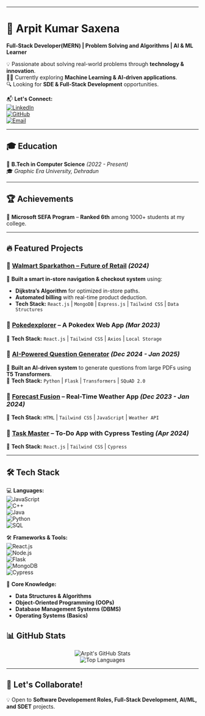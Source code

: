 

---

# 🚀 Arpit Kumar Saxena  

**Full-Stack Developer(MERN) | Problem Solving and Algorithms | AI & ML Learner**  

💡 Passionate about solving real-world problems through **technology & innovation**.  
👨‍💻 Currently exploring **Machine Learning & AI-driven applications**.  
🔍 Looking for **SDE & Full-Stack Development** opportunities.  

📬 **Let's Connect:**  
[![LinkedIn](https://img.shields.io/badge/LinkedIn-Connect-blue?style=for-the-badge&logo=linkedin)](https://www.linkedin.com/in/arpit-saxena-92988524b/)  
[![GitHub](https://img.shields.io/badge/GitHub-Follow-black?style=for-the-badge&logo=github)](https://github.com/arpitsaxena27)  
[![Email](https://img.shields.io/badge/Email-arpitsaxena2703@gmail.com-red?style=for-the-badge&logo=gmail)](mailto:arpitsaxena2703@gmail.com)  

---

## 🎓 Education  

📌 **B.Tech in Computer Science** *(2022 - Present)*  
🎓 *Graphic Era University, Dehradun* 

---

## 🏆 Achievements  

🏅 **Microsoft SEFA Program** – **Ranked 6th** among 1000+ students at my college.  

---

## 🔥 Featured Projects  

### 📌 [Walmart Sparkathon – Future of Retail](https://github.com/arpitsaxena27/Walmart-Sparkathon) *(2024)*  
🚀 **Built a smart in-store navigation & checkout system** using:  
- **Dijkstra’s Algorithm** for optimized in-store paths.  
- **Automated billing** with real-time product deduction.  
- **Tech Stack:** `React.js` | `MongoDB` | `Express.js` | `Tailwind CSS` | `Data Structures` 

### 📌 [Pokedexplorer](https://github.com/arpitsaxena27/Pokedexplorer) – A Pokedex Web App *(Mar 2023)*  
🔹 **Tech Stack:** `React.js` | `Tailwind CSS` | `Axios` | `Local Storage`  

### 📌 [AI-Powered Question Generator](https://github.com/arpitsaxena27/AI-Question-Generator) *(Dec 2024 - Jan 2025)*  
🔹 **Built an AI-driven system** to generate questions from large PDFs using **T5 Transformers**.  
🔹 **Tech Stack:** `Python` | `Flask` | `Transformers` | `SQuAD 2.0`  

### 📌 [Forecast Fusion](https://github.com/arpitsaxena27/ForecastFusion) – Real-Time Weather App *(Dec 2023 - Jan 2024)*  
🔹 **Tech Stack:** `HTML` | `Tailwind CSS` | `JavaScript` | `Weather API`  

### 📌 [Task Master](https://github.com/arpitsaxena27/TaskMaster) – To-Do App with Cypress Testing *(Apr 2024)*  
🔹 **Tech Stack:** `React.js` | `Tailwind CSS` | `Cypress`  

---

## 🛠 Tech Stack  

💻 **Languages:**  
![JavaScript](https://img.shields.io/badge/JavaScript-F7DF1E?style=flat-square&logo=javascript&logoColor=black)  
![C++](https://img.shields.io/badge/C++-00599C?style=flat-square&logo=c%2B%2B&logoColor=white)  
![Java](https://img.shields.io/badge/Java-007396?style=flat-square&logo=java&logoColor=white)  
![Python](https://img.shields.io/badge/Python-3776AB?style=flat-square&logo=python&logoColor=white)  
![SQL](https://img.shields.io/badge/SQL-4479A1?style=flat-square&logo=MySQL&logoColor=white)  

🛠 **Frameworks & Tools:**  
![React.js](https://img.shields.io/badge/React.js-61DAFB?style=flat-square&logo=react&logoColor=black)  
![Node.js](https://img.shields.io/badge/Node.js-339933?style=flat-square&logo=node.js&logoColor=white)  
![Flask](https://img.shields.io/badge/Flask-000000?style=flat-square&logo=flask&logoColor=white)  
![MongoDB](https://img.shields.io/badge/MongoDB-4EA94B?style=flat-square&logo=mongodb&logoColor=white)  
![Cypress](https://img.shields.io/badge/Cypress-17202C?style=flat-square&logo=cypress&logoColor=white)  

📌 **Core Knowledge:**  
- **Data Structures & Algorithms**  
- **Object-Oriented Programming (OOPs)**  
- **Database Management Systems (DBMS)**  
- **Operating Systems (Basics)**  


## 📊 GitHub Stats  

<p align="center">
<img src="https://github-readme-stats.vercel.app/api?username=arpitsaxena27&show_icons=true&theme=tokyonight" alt="Arpit's GitHub Stats" />
<br>
<img src="https://github-readme-stats.vercel.app/api/top-langs/?username=arpitsaxena27&layout=compact&theme=tokyonight" alt="Top Languages" />
</p>  

---

## 🤝 Let's Collaborate!  

💡 Open to **Software Developement Roles, Full-Stack Development, AI/ML, and SDET** projects.  
